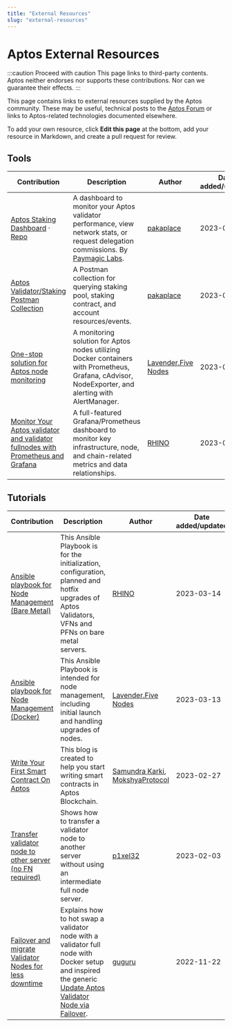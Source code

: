 ```yaml
---
title: "External Resources"
slug: "external-resources"
---
```


# Aptos External Resources

:::caution Proceed with caution
This page links to third-party contents. Aptos neither endorses nor supports these contributions. Nor can we guarantee their effects.
:::

This page contains links to external resources supplied by the Aptos community. These may be useful, technical posts to the [Aptos Forum](https://forum.aptoslabs.com/) or links to Aptos-related technologies documented elsewhere.

To add your own resource, click **Edit this page** at the bottom, add your resource in Markdown, and create a pull request for review.

## Tools

| Contribution | Description | Author | Date added/updated |
| --- | --- | --- | --- |
| [Aptos Staking Dashboard](https://dashboard.stakeaptos.com) · [Repo](https://github.com/pakaplace/swtb-frontend/) | A dashboard to monitor your Aptos validator performance, view network stats, or request delegation commissions. By [Paymagic Labs](https://paymagic.xyz/). | [pakaplace](https://github.com/pakaplace/) | 2023-03-10 |
| [Aptos Validator/Staking Postman Collection](https://github.com/pakaplace/aptos-validator-staking-postman) | A Postman collection for querying staking pool, staking contract, and account resources/events. | [pakaplace](https://github.com/pakaplace/) | 2023-03-10 |
| [One-stop solution for Aptos node monitoring](https://github.com/LavenderFive/aptos-monitoring) | A monitoring solution for Aptos nodes utilizing Docker containers with Prometheus, Grafana, cAdvisor, NodeExporter, and alerting with AlertManager. | [Lavender.Five Nodes](https://github.com/LavenderFive) | 2023-03-10 |
| [Monitor Your Aptos validator and validator fullnodes with Prometheus and Grafana](https://github.com/RhinoStake/aptos_monitoring) | A full-featured Grafana/Prometheus dashboard to monitor key infrastructure, node, and chain-related metrics and data relationships. | [RHINO](https://rhinostake.com) | 2023-03-10 |

## Tutorials

| Contribution | Description | Author | Date added/updated |
| --- | --- | --- | --- |
| [Ansible playbook for Node Management (Bare Metal)](https://github.com/RhinoStake/ansible-aptos) | This Ansible Playbook is for the initialization, configuration, planned and hotfix upgrades of Aptos Validators, VFNs and PFNs on bare metal servers. | [RHINO](https://rhinostake.com) | 2023-03-14 |
| [Ansible playbook for Node Management (Docker)](https://github.com/LavenderFive/aptos-ansible) | This Ansible Playbook is intended for node management, including initial launch and handling upgrades of nodes. | [Lavender.Five Nodes](https://github.com/LavenderFive) | 2023-03-13 |
| [Write Your First Smart Contract On Aptos](https://medium.com/mokshyaprotocol/write-your-first-smart-contract-on-aptos-a-step-by-step-guide-e16a6f5c2be6) | This blog is created to help you start writing smart contracts in Aptos Blockchain. | [Samundra Karki](https://medium.com/@samundrakarki56), [MokshyaProtocol](https://mokshya.io/) | 2023-02-27 |
| [Transfer validator node to other server (no FN required)](https://forum.aptoslabs.com/t/transfer-validator-node-to-other-server-no-fn-required/194629/1) | Shows how to transfer a validator node to another server without using an intermediate full node server. | [p1xel32](https://forum.aptoslabs.com/u/p1xel32) | 2023-02-03 |
| [Failover and migrate Validator Nodes for less downtime](https://forum.aptoslabs.com/t/failover-and-migrate-validator-nodes-for-less-downtime/144846) | Explains how to hot swap a validator node with a validator full node with Docker setup and inspired the generic [Update Aptos Validator Node via Failover](../nodes/validator-node/operator/update-validator-node.md). | [guguru](https://forum.aptoslabs.com/u/guguru) | 2022-11-22 |
